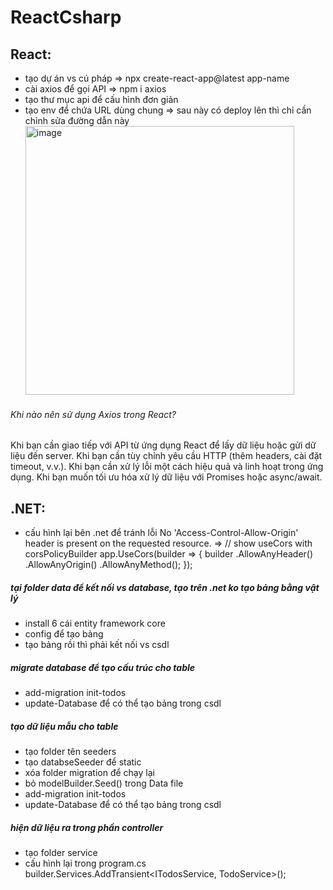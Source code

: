 # ReactCsharp
## React: 
+ tạo dự án vs cú pháp => npx create-react-app@latest app-name 
+ cài axios để gọi API => npm i axios
+ tạo thư mục api để cấu hình đơn giản
+ tạo env để chứa URL dùng chung => sau này có deploy lên thì chỉ cần chỉnh sửa đường dẫn này
  <img width="430" alt="image" src="https://github.com/user-attachments/assets/8e5dae98-83fd-4930-86ee-7f5b576982f6">
###### Khi nào nên sử dụng Axios trong React?
Khi bạn cần giao tiếp với API từ ứng dụng React để lấy dữ liệu hoặc gửi dữ liệu đến server.
Khi bạn cần tùy chỉnh yêu cầu HTTP (thêm headers, cài đặt timeout, v.v.).
Khi bạn cần xử lý lỗi một cách hiệu quả và linh hoạt trong ứng dụng.
Khi bạn muốn tối ưu hóa xử lý dữ liệu với Promises hoặc async/await.
## .NET:
+ cấu hình lại bên .net để tránh lỗi No 'Access-Control-Allow-Origin' header is present on the requested resource. =>
  // show useCors with corsPolicyBuilder
app.UseCors(builder =>
{
    builder
    .AllowAnyHeader()
    .AllowAnyOrigin()
    .AllowAnyMethod();
});
##### tại folder data để kết nối vs database, tạo trên .net ko tạo bảng bằng vật lý 
+ install 6 cái entity framework core
+ config để tạo bảng
+ tạo bảng rồi thì phải kết nối vs csdl
##### migrate database để tạo cấu trúc cho table
+ add-migration init-todos
+ update-Database để có thể tạo bảng trong csdl
##### tạo dữ liệu mẫu cho table
+ tạo folder tên seeders
+ tạo databseSeeder để static 
+ xóa folder migration để chạy lại 
+ bỏ modelBuilder.Seed() trong Data file
+  add-migration init-todos
+ update-Database để có thể tạo bảng trong csdl
##### hiện dữ liệu ra trong phần controller
+ tạo folder service
+ cấu hình lại trong program.cs
  builder.Services.AddTransient<ITodosService, TodoService>();
